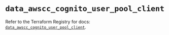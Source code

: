 # `data_awscc_cognito_user_pool_client`

Refer to the Terraform Registry for docs: [`data_awscc_cognito_user_pool_client`](https://registry.terraform.io/providers/hashicorp/awscc/0.70.0/docs/data-sources/cognito_user_pool_client).
